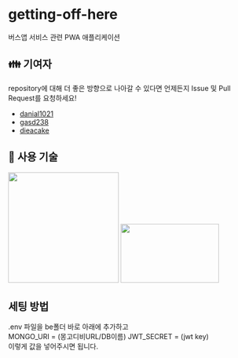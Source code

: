 # getting-off-here
버스앱 서비스 관련 PWA 애플리케이션

## 👪 기여자

repository에 대해 더 좋은 방향으로 나아갈 수 있다면 언제든지 Issue 및 Pull Request를 요청하세요!

- [danial1021](https://github.com/danial1021)
- [gasd238](https://github.com/gasd238)
- [dieacake](https://github.com/dieacake)

## 🔑 사용 기술

<img src="https://vuejs.org/images/logo.png" width="225" height="225" />
<img src="https://upload.wikimedia.org/wikipedia/commons/thumb/d/d9/Node.js_logo.svg/1200px-Node.js_logo.svg.png" width="200" height="120" />

## 세팅 방법

.env 파일을 be폴더 바로 아래에 추가하고  
MONGO_URI = (몽고디비URL/DB이름)
JWT_SECRET = (jwt key)  
이렇게 값을 넣어주시면 됩니다.
